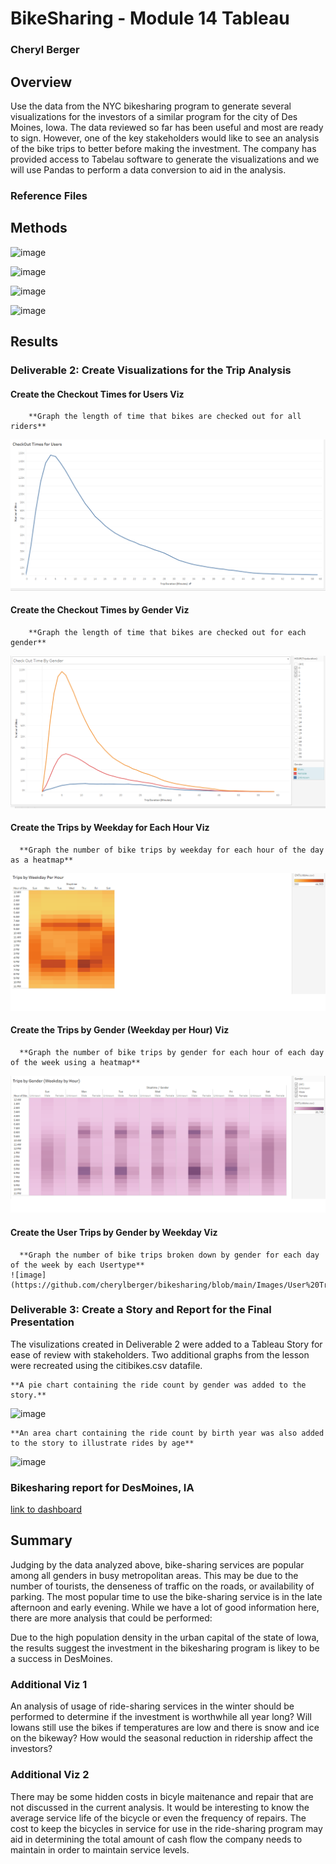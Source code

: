 # BikeSharing - Module 14 Tableau
### Cheryl Berger

## Overview
Use the data from the NYC bikesharing program to generate several visualizations for the investors of a similar program for the city of Des Moines, Iowa. The data reviewed so far has been useful and most are ready to sign.  However, one of the key stakeholders would like to see an analysis of the bike trips to better before making the investment. The company has provided access to Tabelau software to generate the visualizations and we will use Pandas to perform a data conversion to aid in the analysis. 

### Reference Files

## Methods

![image](https://user-images.githubusercontent.com/94234511/156903938-6c2363f4-ba80-4cab-ae02-f991af5ca33b.png)

![image](https://user-images.githubusercontent.com/94234511/156903949-2e61e7a1-6367-4b0f-99d4-4045388f1b06.png)

![image](https://user-images.githubusercontent.com/94234511/156903965-48ddd7b1-d572-4895-979e-3d88344fb55f.png)

![image](https://user-images.githubusercontent.com/94234511/156903974-53646371-e078-4475-992f-473a47c59ee1.png)

## Results

### Deliverable 2: Create Visualizations for the Trip Analysis 
  
  #### Create the Checkout Times for Users Viz
        **Graph the length of time that bikes are checked out for all riders**
  ![image](https://github.com/cherylberger/bikesharing/blob/main/Images/Checkout%20Times%20for%20Users.png)
   

  #### Create the Checkout Times by Gender Viz
        **Graph the length of time that bikes are checked out for each gender**
  ![image](https://github.com/cherylberger/bikesharing/blob/main/Images/Checkout%20Times%20by%20Gender.png)
    

  #### Create the Trips by Weekday for Each Hour Viz
      **Graph the number of bike trips by weekday for each hour of the day as a heatmap**
  ![image](https://github.com/cherylberger/bikesharing/blob/main/Images/Trips%20by%20Weekday%20Per%20Hour.png)
   

  #### Create the Trips by Gender (Weekday per Hour) Viz
      **Graph the number of bike trips by gender for each hour of each day of the week using a heatmap**
  ![image](https://github.com/cherylberger/bikesharing/blob/main/Images/Trips%20by%20Gender_Weekday%20Per%20Hour.png)
    

  #### Create the User Trips by Gender by Weekday Viz
      **Graph the number of bike trips broken down by gender for each day of the week by each Usertype**
    ![image](https://github.com/cherylberger/bikesharing/blob/main/Images/User%20Trips%20by%20Gender%20by%20Weekday.png)

### Deliverable 3: Create a Story and Report for the Final Presentation

The visulizations created in Deliverable 2 were added to a Tableau Story for ease of review with stakeholders.  Two additional graphs from the lesson were recreated using the citibikes.csv datafile.

    **A pie chart containing the ride count by gender was added to the story.**
![image](https://user-images.githubusercontent.com/94234511/156918118-a0f868d5-ed5c-4970-b206-f4f6402cda76.png)

    **An area chart containing the ride count by birth year was also added to the story to illustrate rides by age**
![image](https://user-images.githubusercontent.com/94234511/156918074-148bbe5c-a0c5-498c-9a30-5bfaf964aa3e.png)

### Bikesharing report for DesMoines, IA

[link to dashboard](https://public.tableau.com/views/Bikesharing_Challenge_Cheryl_Berger/MyBikesharingChallengeStory?:language=en-US&publish=yes&:display_count=n&:origin=viz_share_link "My Bikesharing Challenge Story")

## Summary
Judging by the data analyzed above, bike-sharing services are popular among all genders in busy metropolitan areas.  This may be due to the number of tourists, the denseness of traffic on the roads, or availability of parking. The most popular time to use the bike-sharing service is in the late afternoon and early evening. While we have a lot of good information here, there are more analysis that could be performed:

Due to the high population density in the urban capital of the state of Iowa, the results suggest the investment in the bikesharing program is likey to be a success in DesMoines.  

### Additional Viz 1
An analysis of usage of ride-sharing services in the winter should be performed to determine if the investment is worthwhile all year long? Will Iowans still use the bikes if temperatures are low and there is snow and ice on the bikeway? How would the seasonal reduction in ridership affect the investors?

### Additional Viz 2
There may be some hidden costs in bicyle maitenance and repair that are not discussed in the current analysis.  It would be interesting to know the average service life of the bicycle or even the frequency of repairs. The cost to keep the bicycles in service for use in the ride-sharing program may aid in determining the total amount of cash flow the company needs to maintain in order to maintain service levels.  
